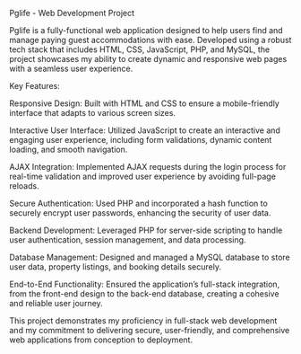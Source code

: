 Pglife - Web Development Project

Pglife is a fully-functional web application designed to help users find and manage paying guest accommodations with ease. Developed using a robust tech stack that includes HTML, CSS, JavaScript, PHP, and MySQL, the project showcases my ability to create dynamic and responsive web pages with a seamless user experience.

Key Features:

Responsive Design:  Built with HTML and CSS to ensure a mobile-friendly interface that adapts to various screen sizes.

Interactive User Interface: Utilized JavaScript to create an interactive and engaging user experience, including form validations, dynamic content loading, and smooth navigation.

AJAX Integration: Implemented AJAX requests during the login process for real-time validation and improved user experience by avoiding full-page reloads.

Secure Authentication: Used PHP and incorporated a hash function to securely encrypt user passwords, enhancing the security of user data.

Backend Development: Leveraged PHP for server-side scripting to handle user authentication, session management, and data processing.

Database Management: Designed and managed a MySQL database to store user data, property listings, and booking details securely.

End-to-End Functionality: Ensured the application’s full-stack integration, from the front-end design to the back-end database, creating a cohesive and reliable user journey.

This project demonstrates my proficiency in full-stack web development and my commitment to delivering secure, user-friendly, and comprehensive web applications from conception to deployment.

